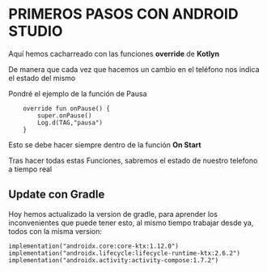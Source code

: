 # PRIMEROS PASOS CON ANDROID STUDIO

Aquí hemos cacharreado con las funciones **override** de **Kotlyn**

De manera que cada vez que hacemos un cambio en el teléfono nos indica el estado del mismo

Pondré el ejemplo de la función de Pausa
    
        override fun onPause() {
            super.onPause()
            Log.d(TAG,"pausa")
        }


Esto se debe hacer siempre dentro de la función **On Start**

Tras hacer todas estas Funciones, sabremos el estado de nuestro telefono a tiempo real


## Update con Gradle

Hoy hemos actualizado la version de gradle, para aprender los inconvenientes que puede tener esto,
al mismo tiempo trabajar desde ya, todos con la misma version:

    implementation("androidx.core:core-ktx:1.12.0")
    implementation("androidx.lifecycle:lifecycle-runtime-ktx:2.6.2")
    implementation("androidx.activity:activity-compose:1.7.2")
